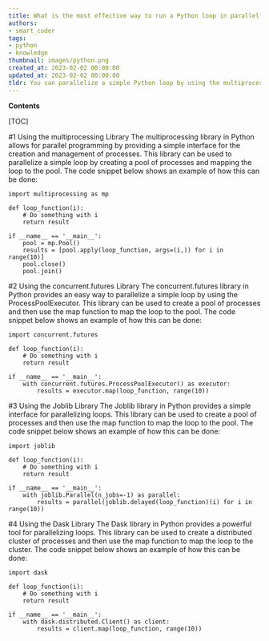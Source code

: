 ```yaml
---
title: What is the most effective way to run a Python loop in parallel?
authors:
- smart_coder
tags:
- python
- knowledge
thumbnail: images/python.png
created_at: 2023-02-02 00:00:00
updated_at: 2023-02-02 00:00:00
tldr: You can parallelize a simple Python loop by using the multiprocessing module or by using a library such as Dask.
---
```


**Contents**

[TOC]

#1 Using the multiprocessing Library
The multiprocessing library in Python allows for parallel programming by providing a simple interface for the creation and management of processes. This library can be used to parallelize a simple loop by creating a pool of processes and mapping the loop to the pool. The code snippet below shows an example of how this can be done:

```
import multiprocessing as mp

def loop_function(i):
    # Do something with i
    return result

if __name__ == '__main__':
    pool = mp.Pool()
    results = [pool.apply(loop_function, args=(i,)) for i in range(10)]
    pool.close()
    pool.join()
```

#2 Using the concurrent.futures Library
The concurrent.futures library in Python provides an easy way to parallelize a simple loop by using the ProcessPoolExecutor. This library can be used to create a pool of processes and then use the map function to map the loop to the pool. The code snippet below shows an example of how this can be done:

```
import concurrent.futures

def loop_function(i):
    # Do something with i
    return result

if __name__ == '__main__':
    with concurrent.futures.ProcessPoolExecutor() as executor:
        results = executor.map(loop_function, range(10))
```

#3 Using the Joblib Library
The Joblib library in Python provides a simple interface for parallelizing loops. This library can be used to create a pool of processes and then use the map function to map the loop to the pool. The code snippet below shows an example of how this can be done:

```
import joblib

def loop_function(i):
    # Do something with i
    return result

if __name__ == '__main__':
    with joblib.Parallel(n_jobs=-1) as parallel:
        results = parallel(joblib.delayed(loop_function)(i) for i in range(10))
```

#4 Using the Dask Library
The Dask library in Python provides a powerful tool for parallelizing loops. This library can be used to create a distributed cluster of processes and then use the map function to map the loop to the cluster. The code snippet below shows an example of how this can be done:

```
import dask

def loop_function(i):
    # Do something with i
    return result

if __name__ == '__main__':
    with dask.distributed.Client() as client:
        results = client.map(loop_function, range(10))
```
